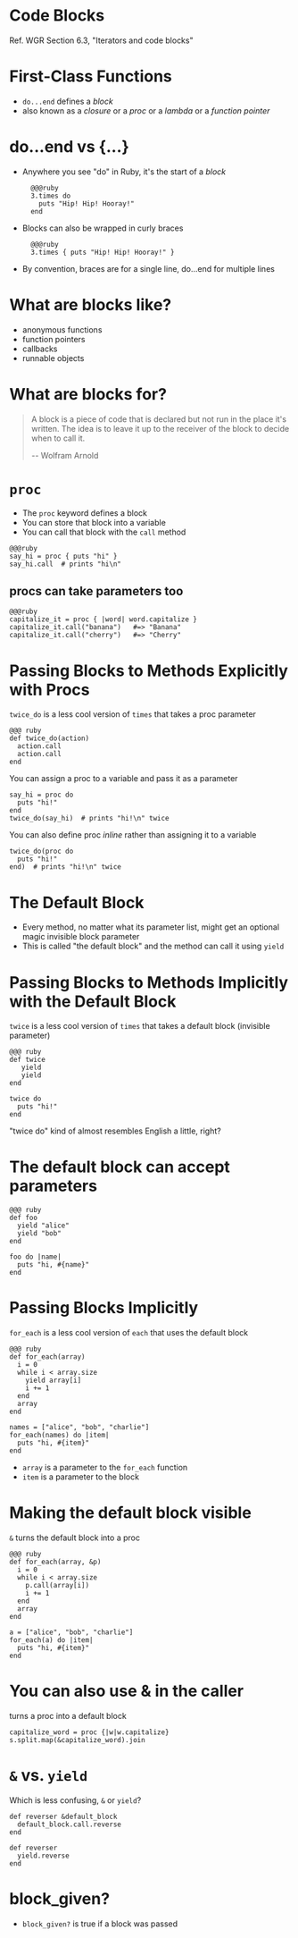 <!SLIDE subsection>
# Code Blocks

Ref. WGR Section 6.3, "Iterators and code blocks"

# First-Class Functions

* `do...end` defines a *block*
* also known as a *closure* or a *proc* or a *lambda* or a *function pointer*

# do...end vs {...}

* Anywhere you see "do" in Ruby, it's the start of a *block*

        @@@ruby
        3.times do
          puts "Hip! Hip! Hooray!"
        end

* Blocks can also be wrapped in curly braces

        @@@ruby
        3.times { puts "Hip! Hip! Hooray!" }

* By convention, braces are for a single line, do...end for multiple lines

# What are blocks like?

* anonymous functions
* function pointers
* callbacks
* runnable objects

# What are blocks for?

> A block is a piece of code that is declared but not run in the place it's written. The idea is to leave it up to the receiver of the block to decide when to call it.
>
> -- Wolfram Arnold

# `proc`

* The `proc` keyword defines a block
* You can store that block into a variable
* You can call that block with the `call` method

```
@@@ruby
say_hi = proc { puts "hi" }
say_hi.call  # prints "hi\n"
```

## procs can take parameters too

```
@@@ruby
capitalize_it = proc { |word| word.capitalize }
capitalize_it.call("banana")   #=> "Banana"
capitalize_it.call("cherry")   #=> "Cherry"
```

# Passing Blocks to Methods Explicitly with Procs

`twice_do` is a less cool version of `times` that takes a proc parameter

    @@@ ruby
    def twice_do(action)
      action.call
      action.call
    end

You can assign a proc to a variable and pass it as a parameter

    say_hi = proc do
      puts "hi!"
    end
    twice_do(say_hi)  # prints "hi!\n" twice

You can also define proc *inline* rather than assigning it to a variable

    twice_do(proc do
      puts "hi!"
    end)  # prints "hi!\n" twice


# The Default Block

* Every method, no matter what its parameter list, might get an optional magic invisible block parameter
* This is called "the default block" and the method can call it using `yield`

# Passing Blocks to Methods Implicitly with the Default Block

`twice` is a less cool version of `times` that takes a default block (invisible parameter)

    @@@ ruby
    def twice
       yield
       yield
    end

    twice do
      puts "hi!"
    end

"twice do" kind of almost resembles English a little, right?

# The default block can accept parameters

    @@@ ruby
    def foo
      yield "alice"
      yield "bob"
    end

    foo do |name|
      puts "hi, #{name}"
    end

# Passing Blocks Implicitly

`for_each` is a less cool version of `each` that uses the default block

    @@@ ruby
    def for_each(array)
      i = 0
      while i < array.size
        yield array[i]
        i += 1
      end
      array
    end

    names = ["alice", "bob", "charlie"]
    for_each(names) do |item|
      puts "hi, #{item}"
    end

* `array` is a parameter to the `for_each` function
* `item` is a parameter to the block

# Making the default block visible

`&` turns the default block into a proc

    @@@ ruby
    def for_each(array, &p)
      i = 0
      while i < array.size
        p.call(array[i])
        i += 1
      end
      array
    end

    a = ["alice", "bob", "charlie"]
    for_each(a) do |item|
      puts "hi, #{item}"
    end

# You can also use & in the caller

turns a proc into a default block

    capitalize_word = proc {|w|w.capitalize}
    s.split.map(&capitalize_word).join

# `&` vs. `yield`

Which is less confusing, `&` or `yield`?

    def reverser &default_block
      default_block.call.reverse
    end

    def reverser
      yield.reverse
    end


# block_given?
* `block_given?` is true if a block was passed


